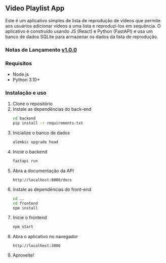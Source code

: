 ## Video Playlist App
Este é um aplicativo simples de lista de reprodução de vídeos que permite aos usuários adicionar vídeos a uma lista e reproduzi-los em sequência.
O aplicativo é construído usando JS (React) e Python (FastAPI) e usa um banco de dados SQLite para armazenar os dados da lista de reprodução.

### Notas de Lançamento [v1.0.0](release-notes.md)

### Requisitos
- Node.js
- Python 3.10+

### Instalação e uso

1. Clone o repositório
2. Instale as dependências do back-end
    ```bash
    cd backend
    pip install -r requirements.txt
    ```
3. Inicialize o banco de dados
    ```bash
    alembic upgrade head
    ```
4. Inicie o backend
    ```bash
    fastapi run
    ```
5. Abra a documentação da API
    ```
    http://localhost:8000/docs
    ```
6. Instale as dependências do front-end
    ```bash
    cd ..
    cd frontend
    npm install
    ```
7. Inicie o frontend
    ```bash
    npm start
    ```
8. Abra o aplicativo no navegador
    ```
    http://localhost:3000
    ```
9. Aproveite!